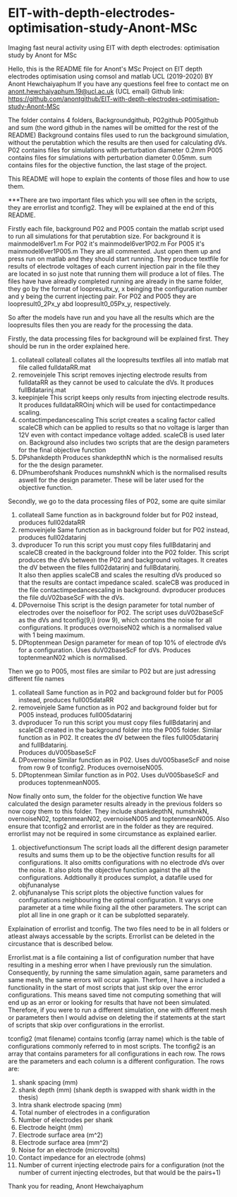 # EIT-with-depth-electrodes-optimisation-study-Anont-MSc
Imaging fast neural activity using EIT with depth electrodes: optimisation study by Anont for MSc

Hello, this is the README file for Anont's MSc Project on EIT depth electrodes optimisation using comsol and matlab  UCL (2019-2020)
BY Anont Hewchaiyaphum
If you have any questions feel free to contact me on anont.hewchaiyaphum.19@ucl.ac.uk (UCL email)
Github link: https://github.com/anontgithub/EIT-with-depth-electrodes-optimisation-study-Anont-MSc

The folder contains 4 folders, Backgroundgithub, P02github P005github and sum (the word github in the names will be omitted for the rest of the README)
Background contains files used to run the background simulation, without the perutabtion which the results are then used for calculating dVs.
P02 contains files for simulations with perturbation diameter 0.2mm
P005 contains files for simulations with perturbation diameter 0.05mm.
sum contains files for the objective function, the last stage of the project.

This README will hope to explain the contents of those files and how to use them. 

***There are two important files which you will see often in the scripts, they are errorlist and tconfig2. They will be explained at the end of this README.

Firstly each file, background P02 and P005 contain the matlab script used to run all simulations for that perutabtion size.
For background it is mainmodel6ver1.m
For P02 it's mainmodel6ver1P02.m
For P005 it's mainmodel6ver1P005.m
They are all commented. Just open them up and press run on matlab and they should start running. They produce textfile for results of electrode voltages of each current injection pair
in the file they are located in so just note that running them will produce a lot of files.
The files have have alreadly completed running are already in the same folder, they go by the format of
loopresultx_y, x beinging the configuration number and y being the current injecting pair. For P02 and P005 they are loopresult0_2Px_y abd loopresult0_05Px_y, respectively.

So after the models have run and you have all the results which are the loopresults files then you are ready for the processing the data.

Firstly, the data processing files for background will be explained first.
They should be run in the order explained here.
1) collateall
collateall collates all the loopresults textfiles all into matlab mat file called fulldataRR.mat
2) removeinjele
This script removes injecting electrode results from fulldataRR as they cannot be used to calculate the dVs. It produces fullBdatarinj.mat
3) keepinjele
This script keeps only results from injecting electrode results. It produces fulldataRROinj which will be used for contactimpedance scaling.
4) contactimpedancescaling
This script creates a scaling factor called scaleCB which can be applied to results so that no voltage is larger than 12V even with contact
impedance voltage added. scaleCB is used later on.
Background also includes two scripts that are the design parameters for the final objective function
5) DPshankdepth
Produces shankdepthN which is the normalised results for the the design parameter.
6) DPnumberofshank
Produces numshnkN which is the normalised results aswell for the design parameter. These will be later used for the objective function.

Secondly, we go to the data processing files of P02, some are quite similar
1) collateall
Same function as in background folder but for P02 instead, produces full02dataRR
2) removeinjele
Same function as in background folder but for P02 instead, produces full02datarinj
3)  dvproducer
To run this script you must copy files fullBdatarinj and scaleCB created in the background folder into the P02 folder.
This script produces the dVs between the P02 and background voltages. It creates the dV between the files full02datarinj and fullBdatarinj.  
It also then applies scaleCB and scales the resulting dVs produced so that the results are contact impedance scaled. scaleCB was produced in the file contactimpedancescaling
in background. dvproducer produces the file duV02baseScF with the dVs.
4) DPovernoise
This script is the design parameter for total number of electrodes over the noisefloor for P02.
The script uses duV02baseScF as the dVs and tconfig(9,i) (row 9), which contains the noise for all configurations.
It produces overnoiseN02 which is a normalised value with 1 being maximum.
5) DPtoptenmean
Design parameter for mean of top 10% of electrode dVs for a configuration. Uses duV02baseScF for dVs.
Produces toptenmeanN02 which is normalised.

Then we go to P005, most files are similar to P02 but are just adressing different file names
1) collateall
Same function as in P02 and background folder but for P005 instead, produces full005dataRR
2)  removeinjele
Same function as in P02 and background folder but for P005 instead, produces full005datarinj
3) dvproducer
To run this script you must copy files fullBdatarinj and scaleCB created in the background folder into the P005 folder.
Similar function as in P02. It creates the dV between the files full005datarinj and fullBdatarinj.  
Produces duV005baseScF
4) DPovernoise
Similar function as in P02. Uses duV005baseScF and noise from row 9 of tconfig2. Produces overnoiseN005.
5) DPtoptenmean
Similar function as in P02. Uses duV005baseScF and produces toptenmeanN005.

Now finally onto sum, the folder for the objective function
We have calculated the design parameter results already in the previous folders so now copy them to this folder.
They include shankdepthN, numshnkN, overnoiseN02, toptenmeanN02, overnoiseN005 and toptenmeanN005.
Also ensure that tconfig2 and errorlist are in the folder as they are required. errorlist may not be required in some circumstance as explained earlier. 
1) objectivefunctionsum
The script loads all the different design parameter results and sums them up to be the objective function results for all configurations.
It also omitts configurations with no electrode dVs over the noise.
It also plots the objective function against the all the configurations.
Addtionally it produces sumplot, a datafile used for objfunanalyse
2) objfunanalyse
This script plots the objective function values for configurations neighbouring the optimal configuration. 
It varys one parameter at a time while fixing all the other parameters.
The script can plot all line in one graph or it can be subplotted separately.

Explaination of errorlist and tconfig. The two files need to be in all folders or atleast always accessable by the scripts. Errorlist can be deleted 
in the circustance that is described below. 

Errorlist.mat is a file containing a list of configuration number that have resulting in a meshing error when I have previously run the simulation.
Consequently, by running the same simulation again, same parameters and same mesh, the same errors will occur again. 
Therfore, I have a included a functionality in the start of most scripts that just skip over the error configurations.
This means saved time not computing something that will end up as an error or looking for results that have not been simulated. 
Therefore, if you were to run a different simulation, one with different mesh or parameters then I would advise on deleting the if statements at the start 
of scripts that skip over configurations in the errorlist. 

tconfig2 (mat filename) contains tconfig (array name) which is the table of configurations commonly referred to in most scripts. The tconfig2 is an array that
contains parameters for all configurations in each row.
The rows are the parameters and each column is a different configuration.
The rows are:

1) shank spacing (mm)
2) shank depth (mm)   (shank depth is swapped with shank width in the thesis)
3) Intra shank electrode spacing (mm)
4) Total number of electrodes in a configuration
5) Number of electrodes per shank
6) Electrode height (mm)
7) Electrode surface area (m^2)
8) Electrode surface area (mm^2)
9) Noise for an electrode (microvolts)
10) Contact impedance for an electrode (ohms)
11) Number of current injecting electrode pairs for a configuration (not the number of current injecting electrodes, but that would be the pairs+1)

Thank you for reading,
Anont Hewchaiyaphum

